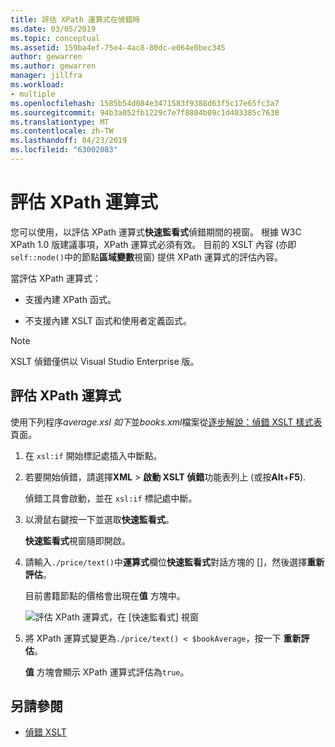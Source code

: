 ```yaml
---
title: 評估 XPath 運算式在偵錯時
ms.date: 03/05/2019
ms.topic: conceptual
ms.assetid: 159ba4ef-75e4-4ac8-80dc-e064e0bec345
author: gewarren
ms.author: gewarren
manager: jillfra
ms.workload:
- multiple
ms.openlocfilehash: 1585b54d084e3471583f9388d63f5c17e65fc3a7
ms.sourcegitcommit: 94b3a052fb1229c7e7f8804b09c1d403385c7630
ms.translationtype: MT
ms.contentlocale: zh-TW
ms.lasthandoff: 04/23/2019
ms.locfileid: "63002083"
---
```

# <a name="evaluate-xpath-expressions"></a>評估 XPath 運算式

您可以使用，以評估 XPath 運算式**快速監看式**偵錯期間的視窗。 根據 W3C XPath 1.0 版建議事項，XPath 運算式必須有效。 目前的 XSLT 內容 (亦即`self::node()`中的節點**區域變數**視窗) 提供 XPath 運算式的評估內容。

當評估 XPath 運算式：

- 支援內建 XPath 函式。

- 不支援內建 XSLT 函式和使用者定義函式。

> [!NOTE]
> XSLT 偵錯僅供以 Visual Studio Enterprise 版。

## <a name="evaluate-an-xpath-expression"></a>評估 XPath 運算式

使用下列程序*average.xsl 如下*並*books.xml*檔案從[逐步解說：偵錯 XSLT 樣式表](../xml-tools/walkthrough-debug-an-xslt-style-sheet.md#sample-files)頁面。

1. 在 `xsl:if` 開始標記處插入中斷點。

2. 若要開始偵錯，請選擇**XML** > **啟動 XSLT 偵錯**功能表列上 (或按**Alt**+**F5**).

   偵錯工具會啟動，並在 `xsl:if` 標記處中斷。

3. 以滑鼠右鍵按一下並選取**快速監看式**。

   **快速監看式**視窗隨即開啟。

4. 請輸入`./price/text()`中**運算式**欄位**快速監看式**對話方塊的 []，然後選擇**重新評估**。

   目前書籍節點的價格會出現在**值** 方塊中。

   ![評估 XPath 運算式，在 [快速監看式] 視窗](media/quickwatch-price.png)

5. 將 XPath 運算式變更為`./price/text() < $bookAverage`，按一下 **重新評估**。

   **值** 方塊會顯示 XPath 運算式評估為`true`。

## <a name="see-also"></a>另請參閱

- [偵錯 XSLT](../xml-tools/debugging-xslt.md)